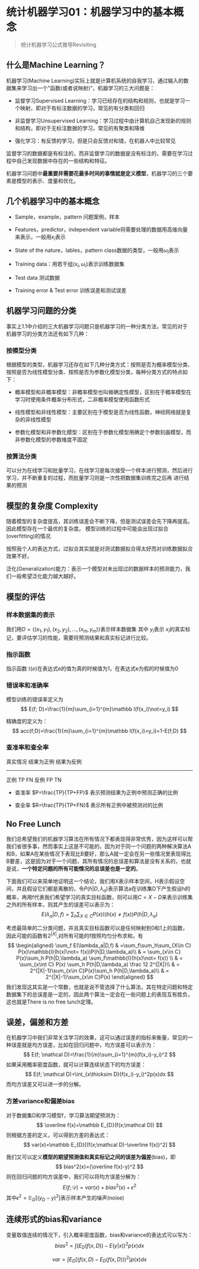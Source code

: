 # 统计机器学习01：机器学习中的基本概念

> 统计机器学习公式推导Revisiting

什么是Machine Learning？
------------------------

机器学习(Machine Learning)实际上就是计算机系统的自我学习，通过输入的数据集来学习出一个"函数(或者说映射)"，机器学习的三大问题是：

-   监督学习Supervised
    Learning：学习已经存在的结构和规则，也就是学习一个映射，即对于有标注数据的学习，常见的有分类和回归

-   非监督学习Unsupervised
    Learning：学习过程中由计算机自己发现新的规则和结构，即对于无标注数据的学习，常见的有聚类和降维

-   强化学习：有反馈的学习，但是只会反馈对和错，在机器人中比较常见

监督学习的数据都是有标注的，而非监督学习的数据是没有标注的，需要在学习过程中自己发现数据中存在的一些结构和特征。

机器学习问题中**最重要并需要花最多时间的事情就是定义模型**，机器学习的三个要素是模型的表示、度量和优化。

几个机器学习中的基本概念
------------------------

-   Sample，example，pattern 问题案例，样本

-   Features，predictor，independent variable将需要处理的数据用高维向量来表示，一般用$x_i$表示

-   State of the nature，lables，pattern class数据的类型，一般用$\omega_i$表示

-   Training data：用若干组$(x_i, \omega_i)$表示训练数据集

-   Test data 测试数据

-   Training error & Test error 训练误差和测试误差

机器学习问题的分类
------------------

事实上1.1中介绍的三大机器学习问题只是机器学习的一种分类方法，常见的对于机器学习的分类方法还有如下几种：

### 按模型分类

根据模型的类型，机器学习还存在如下几种分类方式：按照是否为概率模型分类、按照是否为线性模型分类、按照是否为参数化模型分类，每种分类方式的特点如下：

-   概率模型和非概率模型：非概率模型也叫做确定性模型，区别在于概率模型在学习时使用条件概率分布形式，二非概率模型使用函数形式

-   线性模型和非线性模型：主要区别在于模型是否为线性函数，神经网络就是复杂的非线性模型

-   参数化模型和非参数化模型：区别在于参数化模型用确定个参数刻画模型，而非参数化模型的参数维度不固定

### 按算法分类

可以分为在线学习和批量学习，在线学习是每次接受一个样本进行预测，然后进行学习，并不断重复的过程，而批量学习则是一次性把数据集训练完之后再
进行结果的预测

模型的复杂度 Complexity
-----------------------

随着模型的复杂度提高，其训练误差会不断下降，但是测试误差会先下降再提高。因此模型存在一个最优的复杂度。
模型训练的过程中可能会出现过拟合(overfitting)的情况.

按照我个人的表达方式，过拟合其实就是对测试数据拟合得太好而对训练数据拟合效果不好。

泛化(Generalization)能力：表示一个模型对未出现过的数据样本的预测能力，我们一般希望泛化能力越大越好。

模型的评估
----------

### 样本数据集的表示

我们用$D = \lbrace(x_1,y_1),(x_2,y_2),\dots,(x_m,y_m)\rbrace$表示样本数据集 其中 $y_i$表示 $x_i$的真实标记，要评估学习的性能，需要将预测结果和真实标记进行比较。

### 指示函数

指示函数 $\mathbb I(e)$在表达式e的值为真的时候值为1，在表达式e为假的时候值为0

### 错误率和准确率

模型训练的错误率定义为 
$$
E(f; D)=\frac{1}{m}\sum_{i=1}^{m}\mathbb I(f(x_i)\not=y_i)
$$


精确度的定义为： 
$$
acc(f;D)=\frac{1}{m}\sum_{i=1}^{m}\mathbb I(f(x_i)=y_i)=1-E(f;D)
$$

### 查准率和查全率

  真实情况   结果为正例   结果为反例

---------- ------------ ------------

  正例       TP           FN
  反例       FP           TN

-   查准率 $P=\frac{TP}{TP+FP}$ 表示预测结果为正例中预测正确的比例

-   查全率 $R=\frac{TP}{TP+FN}$ 表示所有正例中被预测对的比例

No Free Lunch
-------------

我们总希望我们的机器学习算法在所有情况下都表现得非常优秀，因为这样可以帮我们省很多事，然而事实上这是不可能的，因为对于同一个问题的两种解决算法A和B，如果A在某些情况下表现比B要好，那么A就一定会在另一些情况里表现得比B要差，这是因为对于一个问题，其所有情况的总误差和算法是没有关系的，也就是说，**一个特定问题的所有可能情况的总误差也是一定的**。

下面我们可以来简单地证明这一个结论，我们用X表示样本空间，H表示假设空间，并且假设它们都是离散的，令$P(h|D,\lambda_a)$表示算法a在训练集D下产生假设h的概率，再用f代表我们希望学习的真实目标函数，则可以用$C=X-D$来表示训练集之外的所有样本，则其产生的误差可以表示为：
$$
 E(\lambda_a|D,f)=\sum_h\sum_{X\in C} P(x)\mathbb{I}(h(x)\not= f(x))P(h|D,\lambda_a)
$$

考虑最简单的二分类问题，并且真实目标函数可以是任何映射到0和1上的函数，因此可能的函数有$2^{|X|}$,对所有可能的f按照均匀分布求和，有
$$
\begin{aligned}
    \sum_f E(\lambda_a|D,f) & =\sum_f\sum_h\sum_{X\in C} P(x)\mathbb{I}(h(x)\not= f(x))P(h|D,\lambda_a)\\
    & = \sum_{x\in C}  P(x)\sum_h P(h|D,\lambda_a) \sum_f\mathbb{I}(h(x)\not= f(x)) \\
    & = \sum_{x\int C} P(x) \sum_h P(h|D,\lambda_a) \frac 12 2^{|X|}\\
    & = 2^{|X|-1}\sum_{x\in C}P(x)\sum_h P(h|D,\lambda_a)\\
    & = 2^{|X|-1}\sum_{x\in C}P(x)
\end{aligned}
$$
我们发现这其实是一个常数，也就是说不管选择了什么算法，其在特定问题和特定数据集下的总误差是一定的，因此两个算法一定会在一些问题上的表现互有胜负，这也就是There is no free lunch定理。

误差，偏差和方差
----------------

在机器学习中我们非常关注学习的效果，这可以通过误差的指标来衡量，常见的一种误差就是均方误差，比如在回归问题中，均方误差可以表示为：
$$
E(f; \mathcal D)=\frac{1}{m}\sum_{i=1}^{m}(f(x_i)-y_i)^2
$$
如果采用概率密度函数，就可以计算连续状态下的均方误差：
$$
E(f; \mathcal D)=\int_{x\thicksim D}(f(x_i)-y_i)^2p(x)dx
$$
而均方误差又可以进一步的分解。

### 方差variance和偏差bias

对于数据集D和学习模型f，学习算法期望预测为：
$$
\overline f(x)=\mathbb E_{D}(f(x;\mathcal D))
$$
则根据方差的定义，可以得到方差的表达式：
$$
var(x)=\mathbb E_{D}[(f(x;\mathcal D)-\overline f(x))^2]
$$


我们又可以定义**模型的期望预测值和真实标记之间的误差为偏差**(bias)，即
$$
bias^2(x)=(\overline f(x)-y)^2
$$
则在回归问题的均方误差中，我们可以将均方误差分解为：
$$
E(f;\mathcal D)=var(x)+bias^2(x)+\epsilon^2
$$
其中$\epsilon^2=\mathbb E_{D}[(y_D-y)^2]$表示样本产生的噪声(noise)

连续形式的bias和variance
------------------------

变量取值连续的情况下，引入概率密度函数，bias和variance的表达式可以写为：
$$
bias^2=\int (E_D(f(x,D))-E(y|x))^2 p(x)dx
$$

$$
var=\int E_D[(f(x,D)-E_D(f(x,D)))^2]p(x)dx
$$

